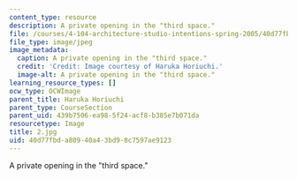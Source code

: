 ```yaml
---
content_type: resource
description: A private opening in the "third space."
file: /courses/4-104-architecture-studio-intentions-spring-2005/40d77fbda80940a43bd98c7597ae9123_2.jpg
file_type: image/jpeg
image_metadata:
  caption: A private opening in the "third space."
  credit: 'Credit: Image courtesy of Haruka Horiuchi.'
  image-alt: A private opening in the "third space."
learning_resource_types: []
ocw_type: OCWImage
parent_title: Haruka Horiuchi
parent_type: CourseSection
parent_uid: 439b7506-ea98-5f24-acf8-b385e7b071da
resourcetype: Image
title: 2.jpg
uid: 40d77fbd-a809-40a4-3bd9-8c7597ae9123
---
```

A private opening in the "third space."

